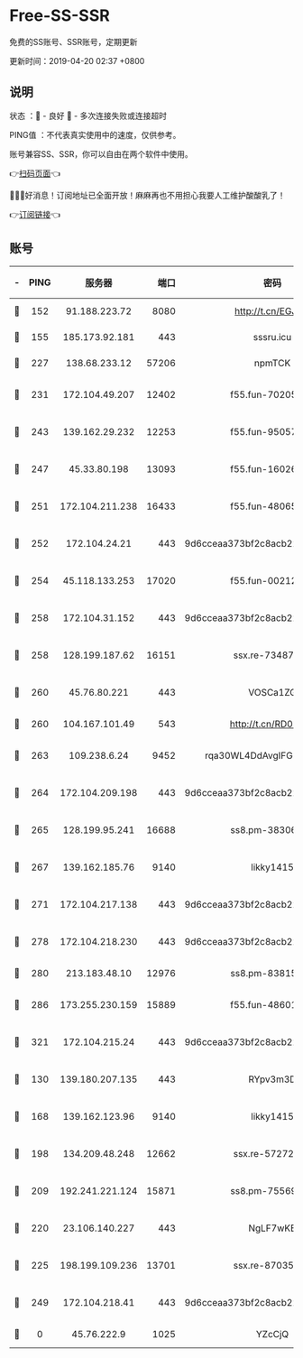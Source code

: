 # Free-SS-SSR

免费的SS账号、SSR账号，定期更新

更新时间：2019-04-20 02:37 +0800

## 说明

状态     ：🙂 - 良好 🙁 - 多次连接失败或连接超时

PING值   ：不代表真实使用中的速度，仅供参考。

账号兼容SS、SSR，你可以自由在两个软件中使用。

👉[扫码页面](https://liesauer.github.io/Free-SS-SSR/)👈

🎉🎉🎉好消息！订阅地址已全面开放！麻麻再也不用担心我要人工维护酸酸乳了！

👉[订阅链接](https://www.liesauer.net/yogurt/subscribe?ACCESS_TOKEN=DAYxR3mMaZAsaqUb)👈

## 账号

|-|PING|服务器|端口|密码|加密方式|区域|
|:----:|:----:|:-----:|-----:|:----:|:----:|:----:|
|🙂|152|91.188.223.72|8080|http://t.cn/EGJIyrl|rc4-md5|RU|
|🙂|155|185.173.92.181|443|sssru.icu|rc4-md5|RU|
|🙂|227|138.68.233.12|57206|npmTCK|rc4-md5|US|
|🙂|231|172.104.49.207|12402|f55.fun-70205364|aes-256-cfb|SG|
|🙂|243|139.162.29.232|12253|f55.fun-95057104|aes-256-cfb|SG|
|🙂|247|45.33.80.198|13093|f55.fun-16026235|aes-256-cfb|US|
|🙂|251|172.104.211.238|16433|f55.fun-48065491|aes-256-cfb|US|
|🙂|252|172.104.24.21|443|9d6cceaa373bf2c8acb22e60b6a58be6|aes-256-cfb|US|
|🙂|254|45.118.133.253|17020|f55.fun-00212644|aes-256-cfb|SG|
|🙂|258|172.104.31.152|443|9d6cceaa373bf2c8acb22e60b6a58be6|aes-256-cfb|US|
|🙂|258|128.199.187.62|16151|ssx.re-73487439|aes-256-cfb|SG|
|🙂|260|45.76.80.221|443|VOSCa1ZG|aes-256-cfb|DE|
|🙂|260|104.167.101.49|543|http://t.cn/RD0D7sx|rc4-md5|CA|
|🙂|263|109.238.6.24|9452|rqa30WL4DdAvgIFG6Fs3znzTa|aes-256-cfb|FR|
|🙂|264|172.104.209.198|443|9d6cceaa373bf2c8acb22e60b6a58be6|aes-256-cfb|US|
|🙂|265|128.199.95.241|16688|ss8.pm-38306838|aes-256-cfb|SG|
|🙂|267|139.162.185.76|9140|likky1415|aes-256-cfb|DE|
|🙂|271|172.104.217.138|443|9d6cceaa373bf2c8acb22e60b6a58be6|aes-256-cfb|US|
|🙂|278|172.104.218.230|443|9d6cceaa373bf2c8acb22e60b6a58be6|aes-256-cfb|US|
|🙂|280|213.183.48.10|12976|ss8.pm-83815121|rc4-md5|RU|
|🙂|286|173.255.230.159|15889|f55.fun-48601779|aes-256-cfb|US|
|🙂|321|172.104.215.24|443|9d6cceaa373bf2c8acb22e60b6a58be6|aes-256-cfb|US|
|🙂|130|139.180.207.135|443|RYpv3m3D|aes-256-cfb|JP|
|🙂|168|139.162.123.96|9140|likky1415|aes-256-cfb|JP|
|🙂|198|134.209.48.248|12662|ssx.re-57272056|aes-256-cfb|US|
|🙂|209|192.241.221.124|15871|ss8.pm-75569900|aes-256-cfb|US|
|🙂|220|23.106.140.227|443|NgLF7wKB|aes-256-cfb|US|
|🙂|225|198.199.109.236|13701|ssx.re-87035242|aes-256-cfb|US|
|🙂|249|172.104.218.41|443|9d6cceaa373bf2c8acb22e60b6a58be6|aes-256-cfb|US|
|🙁|0|45.76.222.9|1025|YZcCjQ|rc4-md5|JP|
